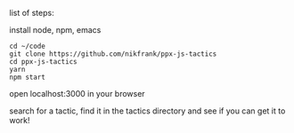 list of steps:

install node, npm, emacs

```
cd ~/code
git clone https://github.com/nikfrank/ppx-js-tactics
cd ppx-js-tactics
yarn
npm start
```

open localhost:3000 in your browser

search for a tactic, find it in the tactics directory and see if you can get it to work!
